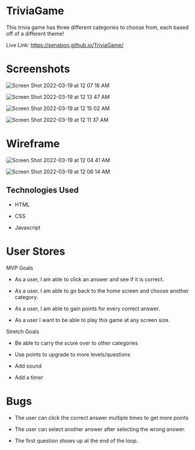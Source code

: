 # TriviaGame

This trivia game has three different categories to choose from, each based off of a different theme!

Live Link: https://senabon.github.io/TriviaGame/ 

# Screenshots

![Screen Shot 2022-03-19 at 12 07 16 AM](https://user-images.githubusercontent.com/90279827/159109561-48a0a29c-9fcd-459f-9aa8-c499bb7e4b5d.png)

![Screen Shot 2022-03-19 at 12 13 47 AM](https://user-images.githubusercontent.com/90279827/159109729-76728d76-964d-4c56-bdd8-03e6dab3f5e1.png)

![Screen Shot 2022-03-19 at 12 15 02 AM](https://user-images.githubusercontent.com/90279827/159109778-4ae515ec-cdc1-44cd-a4e7-fd9f85b32a3b.png)

![Screen Shot 2022-03-19 at 12 11 37 AM](https://user-images.githubusercontent.com/90279827/159109667-ac8c8276-8e4f-4d06-84c3-a2209ab29cb4.png)

# Wireframe 
![Screen Shot 2022-03-19 at 12 04 41 AM](https://user-images.githubusercontent.com/90279827/159109497-28d7b91f-acaf-4477-8681-42ce5d1c0a75.png)

![Screen Shot 2022-03-19 at 12 06 14 AM](https://user-images.githubusercontent.com/90279827/159109526-9710de9f-4623-40df-89aa-00006e62f628.png)


## Technologies Used

- HTML

- CSS

- Javascript

# User Stores

MVP Goals

- As a user, I am able to click an answer and see if it is correct. 

- As a user, I am able to go back to the home screen and choose another category.

- As a user, I am able to gain points for every correct answer.

- As a user I want to be able to play this game at any screen size.

Stretch Goals

- Be able to carry the score over to other categories

- Use points to upgrade to more levels/questions

- Add sound
  
- Add a timer

# Bugs 

- The user can click the correct answer multiple times to get more points

- The user can select another answer after selecting the wrong answer. 

- The first question shows up at the end of the loop. 